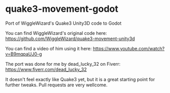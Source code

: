 # quake3-movement-godot
Port of WiggleWizard's Quake3 Unity3D code to Godot

You can find WiggleWizard's original code here:
https://github.com/WiggleWizard/quake3-movement-unity3d

You can find a video of him using it here:
https://www.youtube.com/watch?v=B9mqpaUJ0-g

The port was done for me by dead_lucky_32 on Fiverr:
https://www.fiverr.com/dead_lucky_32

It doesn't feel exactly like Quake3 yet, but it is a great starting point for further tweaks.
Pull requests are very wellcome.

